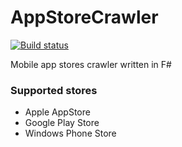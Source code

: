 # AppStoreCrawler #

[![Build status](https://ci.appveyor.com/api/projects/status/l7oc0197mgghmx13?svg=true)](https://ci.appveyor.com/project/igorkulman/appstorecrawler)

Mobile app stores crawler written in F#

### Supported stores ###

- Apple AppStore
- Google Play Store
- Windows Phone Store
